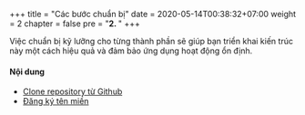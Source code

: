 +++
title = "Các bước chuẩn bị"
date = 2020-05-14T00:38:32+07:00
weight = 2
chapter = false
pre = "<b>2. </b>"
+++

Việc chuẩn bị kỹ lưỡng cho từng thành phần sẽ giúp bạn triển khai kiến trúc này một cách hiệu quả và đảm bảo ứng dụng hoạt động ổn định.

#### Nội dung

- [Clone repository từ Github](2-preparation/1-clone-code)
- [Đăng ký tên miền](2-preparation/2-domain-name)
